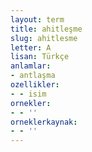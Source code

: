 ```yaml
---
layout: term
title: ahitleşme
slug: ahitlesme
letter: A
lisan: Türkçe
anlamlar:
- antlaşma
ozellikler:
- - isim
ornekler:
- - ''
orneklerkaynak:
- - ''
---
```

